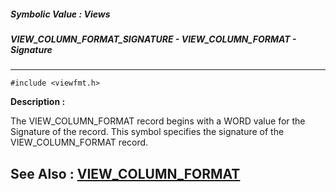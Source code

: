 ##### Symbolic Value : Views
##### VIEW_COLUMN_FORMAT_SIGNATURE - VIEW_COLUMN_FORMAT - Signature
---
```
#include <viewfmt.h>
```
**Description :**

The VIEW_COLUMN_FORMAT record begins with a WORD value for the Signature of the 
record.  This symbol specifies the signature of the VIEW_COLUMN_FORMAT record.  

**See Also :**
[VIEW_COLUMN_FORMAT](/reference/Data/VIEW_COLUMN_FORMAT)
---
